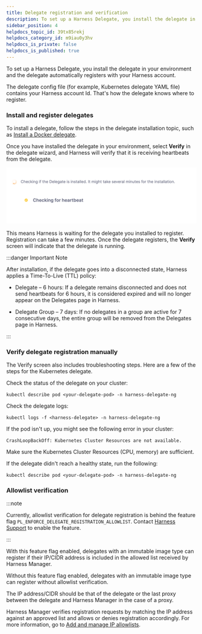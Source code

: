 ```yaml
---
title: Delegate registration and verification
description: To set up a Harness Delegate, you install the delegate in your environment and the delegate automatically registers with your Harness account. The Delegate config file (for example, Kubernetes Delega…
sidebar_position: 4
helpdocs_topic_id: 39tx85rekj
helpdocs_category_id: m9iau0y3hv
helpdocs_is_private: false
helpdocs_is_published: true
---
```


To set up a Harness Delegate, you install the delegate in your environment and the delegate automatically registers with your Harness account.

The delegate config file (for example, Kubernetes delegate YAML file) contains your Harness account Id. That's how the delegate knows where to register.

### Install and register delegates

To install a delegate, follow the steps in the delegate installation topic, such as [Install a Docker delegate](/docs/platform/delegates/install-delegates/overview.md).

Once you have installed the delegate in your environment, select **Verify** in the delegate wizard, and Harness will verify that it is receiving heartbeats from the delegate.

![](static/delegate-registration-01.png)

This means Harness is waiting for the delegate you installed to register. Registration can take a few minutes. Once the delegate registers, the **Verify** screen will indicate that the delegate is running.

:::danger Important Note

After installation, if the delegate goes into a disconnected state, Harness applies a Time-To-Live (TTL) policy:

- Delegate – 6 hours: If a delegate remains disconnected and does not send heartbeats for 6 hours, it is considered expired and will no longer appear on the Delegates page in Harness.

- Delegate Group – 7 days: If no delegates in a group are active for 7 consecutive days, the entire group will be removed from the Delegates page in Harness.

:::

### Verify delegate registration manually

The Verify screen also includes troubleshooting steps. Here are a few of the steps for the Kubernetes delegate.

Check the status of the delegate on your cluster:

```
kubectl describe pod <your-delegate-pod> -n harness-delegate-ng
```

Check the delegate logs:

```
kubectl logs -f <harness-delegate> -n harness-delegate-ng
```

If the pod isn't up, you might see the following error in your cluster:

```
CrashLoopBackOff: Kubernetes Cluster Resources are not available.
```

Make sure the Kubernetes Cluster Resources (CPU, memory) are sufficient.

If the delegate didn't reach a healthy state, run the following:

```
kubectl describe pod <your-delegate-pod> -n harness-delegate-ng
```

### Allowlist verification

:::note

Currently, allowlist verification for delegate registration is behind the feature flag `PL_ENFORCE_DELEGATE_REGISTRATION_ALLOWLIST`. Contact [Harness Support](mailto:support@harness.io) to enable the feature.

:::

With this feature flag enabled, delegates with an immutable image type can register if their IP/CIDR address is included in the allowed list received by Harness Manager.

Without this feature flag enabled, delegates with an immutable image type can register without allowlist verification.

The IP address/CIDR should be that of the delegate or the last proxy between the delegate and Harness Manager in the case of a proxy.

Harness Manager verifies registration requests by matching the IP address against an approved list and allows or denies registration accordingly. For more information, go to [Add and manage IP allowlists](/docs/platform/security/add-manage-ip-allowlist/).


